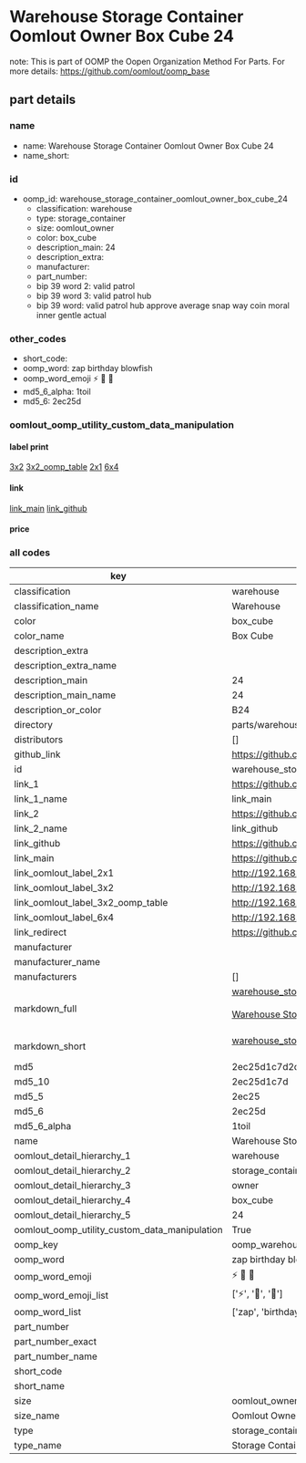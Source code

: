 # Warehouse Storage Container Oomlout Owner Box Cube 24  

note: This is part of OOMP the Oopen Organization Method For Parts. For more details: https://github.com/oomlout/oomp_base

##  part details
  







### name
* name: Warehouse Storage Container Oomlout Owner Box Cube 24
* name_short: 
### id
* oomp_id: warehouse_storage_container_oomlout_owner_box_cube_24
  * classification: warehouse
  * type: storage_container
  * size: oomlout_owner
  * color: box_cube
  * description_main: 24
  * description_extra: 
  * manufacturer: 
  * part_number: 
  * bip 39 word 2: valid patrol
  * bip 39 word 3: valid patrol hub
  * bip 39 word: valid patrol hub approve average snap way coin moral inner gentle actual

### other_codes
* short_code: 
* oomp_word: zap birthday blowfish
* oomp_word_emoji :zap: :birthday: :blowfish:
* md5_6_alpha: 1toil
* md5_6: 2ec25d






### oomlout_oomp_utility_custom_data_manipulation
#### label print
[3x2](http://192.168.1.245:1112/?label=oomp%201toil)
[3x2_oomp_table](http://192.168.1.108:1112/?label=oomp%201toil)
[2x1](http://192.168.1.242:1112/?label=oomp%201toil)
[6x4](http://192.168.1.55:1112/?label=oomp%201toil)    

#### link

[link_main](https://github.com/oomlout/oomlout_oomp_version_1_messy/tree/main/parts/warehouse_storage_container_oomlout_owner_box_cube_24) [link_github](https://github.com/oomlout/oomlout_oomp_version_1_messy/tree/main/parts/warehouse_storage_container_oomlout_owner_box_cube_24)                             

#### price







### all codes 
| key | value |  
| --- | --- |  
| classification | warehouse |  
| classification_name | Warehouse |  
| color | box_cube |  
| color_name | Box Cube |  
| description_extra |  |  
| description_extra_name |  |  
| description_main | 24 |  
| description_main_name | 24 |  
| description_or_color | B24 |  
| directory | parts/warehouse_storage_container_oomlout_owner_box_cube_24 |  
| distributors | [] |  
| github_link | https://github.com/oomlout/oomlout_oomp_part_src/tree/main/parts/warehouse_storage_container_oomlout_owner_box_cube_24 |  
| id | warehouse_storage_container_oomlout_owner_box_cube_24 |  
| link_1 | https://github.com/oomlout/oomlout_oomp_version_1_messy/tree/main/parts/warehouse_storage_container_oomlout_owner_box_cube_24 |  
| link_1_name | link_main |  
| link_2 | https://github.com/oomlout/oomlout_oomp_version_1_messy/tree/main/parts/warehouse_storage_container_oomlout_owner_box_cube_24 |  
| link_2_name | link_github |  
| link_github | https://github.com/oomlout/oomlout_oomp_version_1_messy/tree/main/parts/warehouse_storage_container_oomlout_owner_box_cube_24 |  
| link_main | https://github.com/oomlout/oomlout_oomp_version_1_messy/tree/main/parts/warehouse_storage_container_oomlout_owner_box_cube_24 |  
| link_oomlout_label_2x1 | http://192.168.1.242:1112/?label=oomp%201toil |  
| link_oomlout_label_3x2 | http://192.168.1.245:1112/?label=oomp%201toil |  
| link_oomlout_label_3x2_oomp_table | http://192.168.1.108:1112/?label=oomp%201toil |  
| link_oomlout_label_6x4 | http://192.168.1.55:1112/?label=oomp%201toil |  
| link_redirect | https://github.com/oomlout/oomlout_oomp_version_1_messy/tree/main/parts/warehouse_storage_container_oomlout_owner_box_cube_24 |  
| manufacturer |  |  
| manufacturer_name |  |  
| manufacturers | [] |  
| markdown_full | [warehouse_storage_container_oomlout_owner_box_cube_24](none)<br>[](none)<br>[Warehouse Storage Container Oomlout Owner Box Cube 24](none)<br><br> |  
| markdown_short | [warehouse_storage_container_oomlout_owner_box_cube_24](none)<br><br> |  
| md5 | 2ec25d1c7d2d7f033507e0acdd284f86 |  
| md5_10 | 2ec25d1c7d |  
| md5_5 | 2ec25 |  
| md5_6 | 2ec25d |  
| md5_6_alpha | 1toil |  
| name | Warehouse Storage Container Oomlout Owner Box Cube 24 |  
| oomlout_detail_hierarchy_1 | warehouse |  
| oomlout_detail_hierarchy_2 | storage_container |  
| oomlout_detail_hierarchy_3 | owner |  
| oomlout_detail_hierarchy_4 | box_cube |  
| oomlout_detail_hierarchy_5 | 24 |  
| oomlout_oomp_utility_custom_data_manipulation | True |  
| oomp_key | oomp_warehouse_storage_container_oomlout_owner_box_cube_24 |  
| oomp_word | zap birthday blowfish |  
| oomp_word_emoji | :zap: :birthday: :blowfish: |  
| oomp_word_emoji_list | [':zap:', ':birthday:', ':blowfish:'] |  
| oomp_word_list | ['zap', 'birthday', 'blowfish'] |  
| part_number |  |  
| part_number_exact |  |  
| part_number_name |  |  
| short_code |  |  
| short_name |  |  
| size | oomlout_owner |  
| size_name | Oomlout Owner |  
| type | storage_container |  
| type_name | Storage Container |  
